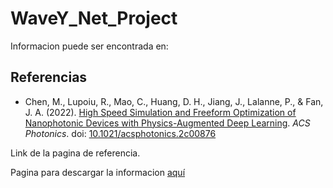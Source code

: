 # WaveY_Net_Project

Informacion puede ser encontrada en:

## Referencias

- Chen, M., Lupoiu, R., Mao, C., Huang, D. H., Jiang, J., Lalanne, P., & Fan, J. A. (2022). [High Speed Simulation and Freeform Optimization of Nanophotonic Devices with Physics-Augmented Deep Learning](https://doi.org/10.1021/acsphotonics.2c00876). *ACS Photonics*. doi: [10.1021/acsphotonics.2c00876](https://doi.org/10.1021/acsphotonics.2c00876)

Link de la pagina de referencia.    

Pagina para descargar la informacion [aquí](http://metanet.stanford.edu/search/waveynet-study/)
